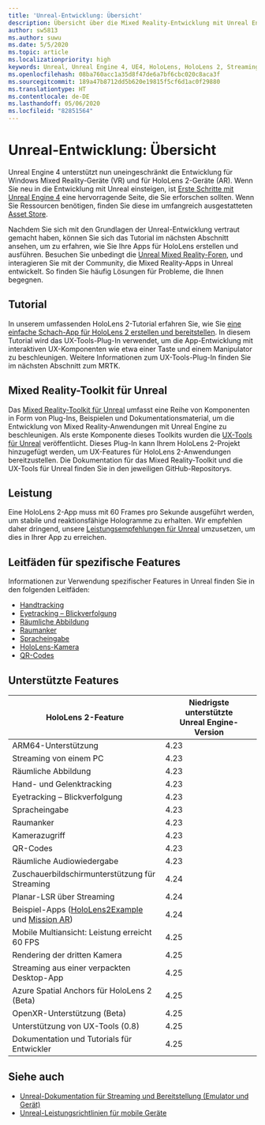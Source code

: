```yaml
---
title: 'Unreal-Entwicklung: Übersicht'
description: Übersicht über die Mixed Reality-Entwicklung mit Unreal Engine 4
author: sw5813
ms.author: suwu
ms.date: 5/5/2020
ms.topic: article
ms.localizationpriority: high
keywords: Unreal, Unreal Engine 4, UE4, HoloLens, HoloLens 2, Streaming, Remoting, Mixed Reality, Entwicklung, erste Schritte, Features, neues Projekt, Emulator, Dokumentation, Leitfäden, Features, Hologramme
ms.openlocfilehash: 08ba760acc1a35d8f47de6a7bf6cbc020c8aca3f
ms.sourcegitcommit: 189a47b8712dd5b620e19815f5cf6d1ac0f29880
ms.translationtype: HT
ms.contentlocale: de-DE
ms.lasthandoff: 05/06/2020
ms.locfileid: "82851564"
---
```

# <a name="unreal-development-overview"></a>Unreal-Entwicklung: Übersicht

Unreal Engine 4 unterstützt nun uneingeschränkt die Entwicklung für Windows Mixed Reality-Geräte (VR) und für HoloLens 2-Geräte (AR). Wenn Sie neu in die Entwicklung mit Unreal einsteigen, ist <a href="https://docs.unrealengine.com//GettingStarted/index.html" target="_blank">Erste Schritte mit Unreal Engine 4</a> eine hervorragende Seite, die Sie erforschen sollten. Wenn Sie Ressourcen benötigen, finden Sie diese im umfangreich ausgestatteten <a href="https://www.unrealengine.com/marketplace//store" target="_blank">Asset Store</a>. 

Nachdem Sie sich mit den Grundlagen der Unreal-Entwicklung vertraut gemacht haben, können Sie sich das Tutorial im nächsten Abschnitt ansehen, um zu erfahren, wie Sie Ihre Apps für HoloLens erstellen und ausführen. Besuchen Sie unbedingt die <a href="https://forums.unrealengine.com/development-discussion/vr-ar-development" target="_blank">Unreal Mixed Reality-Foren</a>, und interagieren Sie mit der Community, die Mixed Reality-Apps in Unreal entwickelt. So finden Sie häufig Lösungen für Probleme, die Ihnen begegnen.

## <a name="tutorial"></a>Tutorial

In unserem umfassenden HoloLens 2-Tutorial erfahren Sie, wie Sie [eine einfache Schach-App für HoloLens 2 erstellen und bereitstellen](unreal-uxt-ch1.md). In diesem Tutorial wird das UX-Tools-Plug-In verwendet, um die App-Entwicklung mit interaktiven UX-Komponenten wie etwa einer Taste und einem Manipulator zu beschleunigen. Weitere Informationen zum UX-Tools-Plug-In finden Sie im nächsten Abschnitt zum MRTK. 

## <a name="mixed-reality-toolkit-for-unreal"></a>Mixed Reality-Toolkit für Unreal

Das [Mixed Reality-Toolkit für Unreal](https://github.com/microsoft/MixedRealityToolkit-Unreal) umfasst eine Reihe von Komponenten in Form von Plug-Ins, Beispielen und Dokumentationsmaterial, um die Entwicklung von Mixed Reality-Anwendungen mit Unreal Engine zu beschleunigen. Als erste Komponente dieses Toolkits wurden die [UX-Tools für Unreal](https://github.com/microsoft/MixedReality-UXTools-Unreal) veröffentlicht. Dieses Plug-In kann Ihrem HoloLens 2-Projekt hinzugefügt werden, um UX-Features für HoloLens 2-Anwendungen bereitzustellen. Die Dokumentation für das Mixed Reality-Toolkit und die UX-Tools für Unreal finden Sie in den jeweiligen GitHub-Repositorys. 

## <a name="performance"></a>Leistung

Eine HoloLens 2-App muss mit 60 Frames pro Sekunde ausgeführt werden, um stabile und reaktionsfähige Hologramme zu erhalten. Wir empfehlen daher dringend, unsere [Leistungsempfehlungen für Unreal](performance-recommendations-for-unreal.md) umzusetzen, um dies in Ihrer App zu erreichen. 

## <a name="guides-to-specific-features"></a>Leitfäden für spezifische Features

Informationen zur Verwendung spezifischer Features in Unreal finden Sie in den folgenden Leitfäden: 
* [Handtracking](unreal-hand-tracking.md)
* [Eyetracking – Blickverfolgung](unreal-gaze-input.md)
* [Räumliche Abbildung](unreal-spatial-mapping.md)
* [Raumanker](unreal-spatial-anchors.md)
* [Spracheingabe](unreal-voice-input.md)
* [HoloLens-Kamera](unreal-hololens-camera.md)
* [QR-Codes](unreal-qr-codes.md)

## <a name="supported-features"></a>Unterstützte Features

| HoloLens 2-Feature | Niedrigste unterstützte Unreal Engine-Version |
| ----------- | ----------- |
| ARM64-Unterstützung | 4.23 |
| Streaming von einem PC | 4.23 |
| Räumliche Abbildung | 4.23 |
| Hand- und Gelenktracking | 4.23 |
| Eyetracking – Blickverfolgung | 4.23 |
| Spracheingabe | 4.23 |
| Raumanker | 4.23 |
| Kamerazugriff | 4.23 |
| QR-Codes | 4.23 |
| Räumliche Audiowiedergabe | 4.23 |
| Zuschauerbildschirmunterstützung für Streaming | 4.24 |
| Planar-LSR über Streaming | 4.24 |
| Beispiel-Apps ([HoloLens2Example](https://github.com/microsoft/MixedReality-Unreal-Samples) und [Mission AR](https://docs.unrealengine.com/en-US/Resources/Showcases/MissionAR/index.html)) | 4.24 |
| Mobile Multiansicht: Leistung erreicht 60 FPS | 4.25 |
| Rendering der dritten Kamera | 4.25 |
| Streaming aus einer verpackten Desktop-App | 4.25 |
| Azure Spatial Anchors für HoloLens 2 (Beta) | 4.25 |
| OpenXR-Unterstützung (Beta) | 4.25 |
| Unterstützung von UX-Tools (0.8) | 4.25 |
| Dokumentation und Tutorials für Entwickler | 4.25 |

## <a name="see-also"></a>Siehe auch
* <a href="https://docs.unrealengine.com//Platforms/AR/HoloLens2/index.html" target="_blank">Unreal-Dokumentation für Streaming und Bereitstellung (Emulator und Gerät)</a>
* <a href="https://docs.unrealengine.com//Platforms/Mobile/Performance/index.html" target="_blank">Unreal-Leistungsrichtlinien für mobile Geräte</a>

